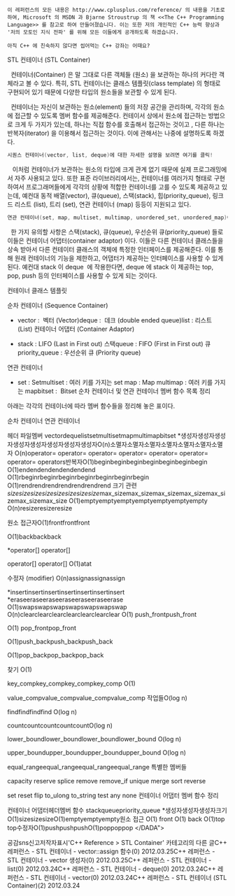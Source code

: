 

```info
이 레퍼런스의 모든 내용은 http://www.cplusplus.com/reference/ 의 내용을 기초로 하여, Microsoft 의 MSDN 과 Bjarne Stroustrup 의 책 <<The C++ Programming Language>> 를 참고로 하여 만들어졌습니다. 이는 또한 저의 개인적인 C++ 능력 향상과 '저의 모토인 지식 전파' 를 위해 모든 이들에게 공개하도록 하겠습니다.
```

```info
아직 C++ 에 친숙하지 않다면 씹어먹는 C++ 강좌는 어때요?
```

STL 컨테이너 (STL Container)



  컨테이너(Container) 은 말 그대로 다른 객체들 (원소) 을 보관하는 하나의 커다란 객체라고 볼 수 있다. 특히, STL 컨테이너는 클래스 템플릿(class template) 의 형태로 구현되어 있기 때문에 다양한 타입의 원소들을 보관할 수 있게 된다. 

  컨테이너는 자신이 보관하는 원소(element) 들의 저장 공간을 관리하며, 각각의 원소에 접근할 수 있도록 멤버 함수를 제공해준다. 컨테이서 상에서 원소에 접근하는 방법으로 크게 두 가지가 있는데, 하나는 직접 함수를 호출해서 접근하는 것이고 , 다른 하나는 반복자(iterator) 을 이용해서 접근하는 것이다. 이에 관해서는 나중에 설명하도록 하겠다. 
```cpp
시퀀스 컨테이너(vector, list, deque)에 대한 자세한 설명을 보려면 여기를 클릭!
```


   이처럼 컨테이너가 보관하는 원소의 타입에 크게 관계 없기 때문에 실제 프로그래밍에서 자주 사용되고 있다. 또한 표준 라이브러리에서는, 컨테이너를 여러가지 형태로 구현하여서 프로그래머들에게 각각의 상황에 적합한 컨테이너를 고를 수 있도록 제공하고 있는데, 예컨대 동적 배열(vector), 큐(queue), 스택(stack), 힙(priority_queue), 링크드 리스트 (list), 트리 (set), 연관 컨테이너 (map) 등등이 지원되고 있다. 

```cpp
연관 컨테이너(set, map, multiset, multimap, unordered_set, unordered_map)에 대한 자세한 설명을 보려면 여기를 클릭!
```


  한 가지 유의할 사항은 스택(stack), 큐(queue), 우선순위 큐(priority_queue) 들로 이들은 컨테이너 어댑터(container adaptor) 이다. 이들은 다른 컨테이너 클래스들을 상속 받아서 다른 컨테이터 클래스의 객체에 특정한 인터페이스를 제공해준다. 이를 통해 원래 컨테이너의 기능을 제한하고, 어댑터가 제공하는 인터페이스를 사용할 수 있게 된다. 예컨대 stack 이 deque  에 작용한다면, deque 에 stack 이 제공하는 top, pop, push 등의 인터페이스를 사용할 수 있게 되는 것이다. 

 컨테이너 클래스 템플릿


순차 컨테이너 (Sequence Container)


* vector :  벡터 (Vector)deque :  데크 (double ended queue)list : 리스트 (List)
컨테이너 어댑터 (Container Adaptor)

* stack : LIFO (Last in First out) 스택queue : FIFO (First in First out) 큐priority_queue : 우선순위 큐 (Priority queue)

 연관 컨테이너

* set : Setmultiset : 여러 키를 가지는 set map : Map multimap : 여러 키를 가지는 mapbitset :  Bitset
 순차 컨테이너 및 연관 컨테이너 멤버 함수 목록 정리

아래는 각각의 컨테이너에 따라 멤버 함수들을 정리해 놓은 표이다.


순차 컨테이너
연관 컨테이너

헤더 파일<vector><deque><list><set><map><bitset>멤버
vectordequelistsetmultisetmapmultimapbitset
*생성자생성자생성자생성자생성자생성자생성자생성자O(n)소멸자소멸자소멸자소멸자소멸자소멸자소멸자
O(n)operator= operator= operator= operator= operator= operator= operator= operators반복자O(1)beginbeginbeginbeginbeginbeginbegin
O(1)endendendendendendend
O(1)rbeginrbeginrbeginrbeginrbeginrbeginrbegin
O(1)rendrendrendrendrendrendrend
크기 관련
*sizesizesizesizesizesizesizesize*max_sizemax_sizemax_sizemax_sizemax_sizemax_sizemax_size
O(1)emptyemptyemptyemptyemptyemptyempty
O(n)resizeresizeresize




원소 접근자O(1)frontfrontfront




O(1)backbackback




*operator[] operator[] 


operator[] 
operator[] O(1)atat





수정자
(modifier)
O(n)assignassignassign




*insertinsertinsertinsertinsertinsertinsert
*eraseeraseeraseeraseeraseeraseerase
O(1)swapswapswapswapswapswapswap
O(n)clearclearclearclearclearclearclear
O(1)
push_frontpush_front




O(1)
pop_frontpop_front




O(1)push_backpush_backpush_back




O(1)pop_backpop_backpop_back




찾기
O(1)


key_compkey_compkey_compkey_comp
O(1)


value_compvalue_compvalue_compvalue_comp
작업들O(log n)


findfindfindfind
O(log n)


countcountcountcountcountO(log n)


lower_boundlower_boundlower_boundlower_bound
O(log n)


upper_boundupper_boundupper_boundupper_bound
O(log n)


equal_rangeequal_rangeequal_rangeequal_range
특별한 멤버들

capacity
reserve
splice
remove
remove_if
unique
merge
sort
reverse



set
reset
flip
to_ulong
to_string
test
any
none
컨테이너 어댑터 멤버 함수 정리



컨테이너 어댑터헤더<stack><queue>멤버 함수
stackqueuepriority_queue
*생성자생성자생성자크기O(1)sizesizesizeO(1)emptyemptyempty원소 접근
O(1)
front
O(1)
back
O(1)top
top수정자O(1)pushpushpushO(1)poppoppop
</DADA">

공감sns신고저작자표시'C++ Reference > STL Container' 카테고리의 다른 글C++ 레퍼런스 - STL 컨테이너 - vector::assign 함수(0)
2012.03.25C++ 레퍼런스 - STL 컨테이너 - vector 생성자(0)
2012.03.25C++ 레퍼런스 - STL 컨테이너 - list(0)
2012.03.24C++ 레퍼런스 - STL 컨테이너 - deque(0)
2012.03.24C++ 레퍼런스 - STL 컨테이너 - vector(0)
2012.03.24C++ 레퍼런스 - STL 컨테이너 (STL Container)(2)
2012.03.24

